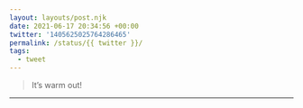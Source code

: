 ```yaml
---
layout: layouts/post.njk
date: 2021-06-17 20:34:56 +00:00
twitter: '1405625025764286465'
permalink: /status/{{ twitter }}/
tags: 
  - tweet
---
```


> It’s warm out!

---
